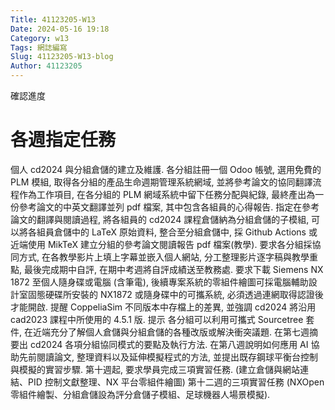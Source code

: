 ```yaml
---
Title: 41123205-W13
Date: 2024-05-16 19:18
Category: w13
Tags: 網誌編寫
Slug: 41123205-W13-blog
Author: 41123205
---
```


確認進度

<!-- PELICAN_END_SUMMARY -->

# 各週指定任務
個人 cd2024 與分組倉儲的建立及維護.
各分組註冊一個 Odoo 帳號, 選用免費的 PLM 模組, 取得各分組的產品生命週期管理系統網域, 並將參考論文的協同翻譯流程作為工作項目, 在各分組的 PLM 網域系統中留下任務分配與紀錄, 最終產出為一份參考論文的中英文翻譯並列 pdf 檔案, 其中包含各組員的心得報告.
指定在參考論文的翻譯與閱讀過程, 將各組員的 cd2024 課程倉儲納為分組倉儲的子模組, 可以將各組員倉儲中的 LaTeX 原始資料, 整合至分組倉儲中, 採 Github Actions 或近端使用 MikTeX 建立分組的參考論文閱讀報告 pdf 檔案(教學).
要求各分組採協同方式, 在各教學影片上填上字幕並嵌入個人網站, 分工整理影片逐字稿與教學重點, 最後完成期中自評, 在期中考週將自評成績送至教務處.
要求下載 Siemens NX 1872 至個人隨身碟或電腦 (含筆電), 後續專案系統的零組件繪圖可採電腦輔助設計室固態硬碟所安裝的 NX1872 或隨身碟中的可攜系統, 必須透過連網取得認證後才能開啟.
提醒 CoppeliaSim 不同版本中存檔上的差異, 並強調 cd2024 將沿用 cad2023 課程中所使用的 4.5.1 版.
提示 各分組可以利用可攜式 Sourcetree 套件, 在近端充分了解個人倉儲與分組倉儲的各種改版或解決衝突議題.
在第七週摘要出 cd2024 各項分組協同模式的要點及執行方法.
在第八週說明如何應用 AI 協助先前閱讀論文, 整理資料以及延伸模擬程式的方法, 並提出既存鋼球平衡台控制與模擬的實習步驟.
第十週起, 要求學員完成三項實習任務. (建立倉儲與網站連結、PID 控制文獻整理、NX 平台零組件繪圖)
第十二週的三項實習任務 (NXOpen 零組件繪製、分組倉儲設為評分倉儲子模組、足球機器人場景模擬).
